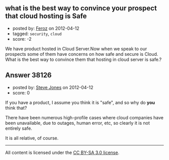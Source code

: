 ## what is the best way to convince your prospect that cloud hosting is Safe

- posted by: [Feroz](https://stackexchange.com/users/-1/16992-feroz) on 2012-04-12
- tagged: `security`, `cloud`
- score: -2

We have product hosted in Cloud Server.Now when we speak to our prospects some of them have concerns on how safe and secure is Cloud.
What is the best way to convince them that hosting in cloud server is safe.?


## Answer 38126

- posted by: [Steve Jones](https://stackexchange.com/users/-1/12985-steve-jones) on 2012-04-12
- score: 0

If you have a product, I assume you think it is "safe", and so why do **you** think that?

There have been numerous high-profile cases where cloud companies have been unavailable, due to outages, human error, etc, so clearly it is not entirely safe.

It is all relative, of course.



---

All content is licensed under the [CC BY-SA 3.0 license](https://creativecommons.org/licenses/by-sa/3.0/).
